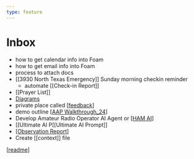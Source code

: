 ```yaml
---
type: feature
---
```


# Inbox

- how to get calendar info into Foam
- how to get email info into Foam
- process to attach docs
- [[3930 North Texas Emergency]] Sunday morning checkin reminder
  - automate [[Check-in Report]]
- [[Prayer List]]
- [Diagrams](https://foambubble.github.io/foam/user/recipes/diagrams-in-markdown)
- private place called [[feedback]]
- demo outline [[AAP Walkthrough_24]]
- Develop Amateur Radio Operator AI Agent or [[HAM AI]]
- [[Ultimate AI P[[Ultimate AI Prompt]]
- [[Observation Report]]
- Create [[context]] file 



[[readme]]


[//begin]: # "Autogenerated link references for markdown compatibility"
[feedback]: private/feedback.md "feedback"
[AAP Walkthrough_24]: <Demos/AAP Walkthrough_24.md> "AAP Walkthrough_24"
[HAM AI]: <Ideas/HAM AI.md> "HAM AI"
[Observation Report]: <Ideas/Observation Report.md> "Observation Report"
[readme]: readme.md "Second Brain"
[//end]: # "Autogenerated link references"
